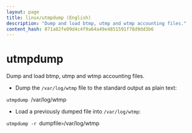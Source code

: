 ```yaml
---
layout: page
title: linux/utmpdump (English)
description: "Dump and load btmp, utmp and wtmp accounting files."
content_hash: 071a82fe09d4c4f9a64a49e4851591f78d9dd3b6
---
```

# utmpdump

Dump and load btmp, utmp and wtmp accounting files.

- Dump the `/var/log/wtmp` file to the standard output as plain text:

`utmpdump `<span class="tldr-var badge badge-pill bg-dark-lm bg-white-dm text-white-lm text-dark-dm font-weight-bold">/var/log/wtmp</span>

- Load a previously dumped file into `/var/log/wtmp`:

`utmpdump -r `<span class="tldr-var badge badge-pill bg-dark-lm bg-white-dm text-white-lm text-dark-dm font-weight-bold">dumpfile</span>` > `<span class="tldr-var badge badge-pill bg-dark-lm bg-white-dm text-white-lm text-dark-dm font-weight-bold">/var/log/wtmp</span>
